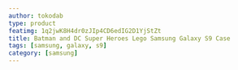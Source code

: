 ```yaml
---
author: tokodab
type: product
featimg: 1q2jwK8H4dr0zJIp4CD6edIG2D1YjStZt
title: Batman and DC Super Heroes Lego Samsung Galaxy S9 Case
tags: [samsung, galaxy, s9]
category: [samsung]
---
```

